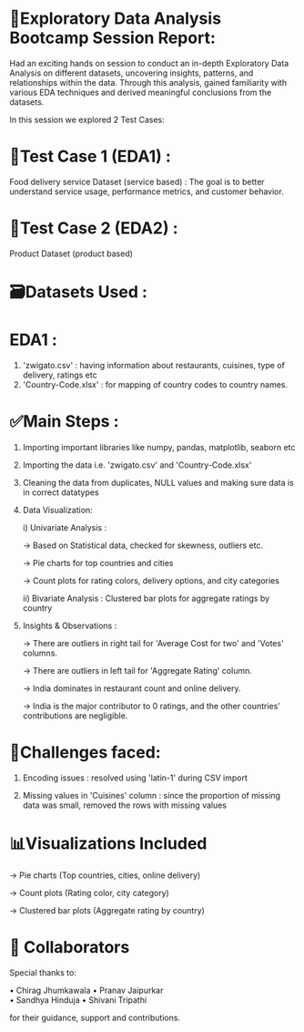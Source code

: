 # 🚀Exploratory Data Analysis Bootcamp Session Report:
Had an exciting hands on session to conduct an in-depth Exploratory Data 
Analysis on different datasets, uncovering insights, patterns, and 
relationships within the data. Through this analysis, gained familiarity 
with various EDA techniques and derived meaningful conclusions from the 
datasets.

In this session we explored 2 Test Cases:
# 📌Test Case 1 (EDA1) : 
Food delivery service Dataset (service based) : The goal is to better 
understand service usage, performance metrics, and customer behavior.
# 📌Test Case 2 (EDA2) :                    
Product Dataset (product based)

# 🗃️Datasets Used :
# EDA1 : 
1. 'zwigato.csv' : having information about restaurants, cuisines,
   type of delivery, ratings etc 
3. 'Country-Code.xlsx' : for mapping of country codes to country names.

# ✅Main Steps :
1. Importing important libraries like numpy, pandas, matplotlib,
   seaborn etc
2. Importing the data i.e. 'zwigato.csv' and 'Country-Code.xlsx'
3. Cleaning the data from duplicates, NULL values and  making sure
   data is in correct datatypes
4. Data Visualization:
   
   i) Univariate Analysis :
   
     -> Based on Statistical data, checked for skewness, outliers etc.
   
     -> Pie charts for top countries and cities
   
     -> Count plots for rating colors, delivery options, and city
        categories

   ii) Bivariate Analysis : Clustered bar plots for aggregate ratings
       by country
   
5. Insights & Observations :
   
   -> There are outliers in right tail for 'Average Cost for two'
      and 'Votes' columns.
 
   -> There are outliers in left tail for 'Aggregate Rating' column.
 
   -> India dominates in restaurant count and online delivery.

   -> India is the major contributor to 0 ratings, and the other
      countries’ contributions are negligible.

# 🚩Challenges faced:
   1) Encoding issues : resolved using 'latin-1' during CSV import
      
   2) Missing values in 'Cuisines' column : since the proportion of
      missing data was small, removed the rows with missing values

# 📊Visualizations Included
   -> Pie charts (Top countries, cities, online delivery)

   -> Count plots (Rating color, city category)
   
   -> Clustered bar plots (Aggregate rating by country)

# 👥 Collaborators

   Special thanks to:

   • Chirag Jhumkawala
   • Pranav Jaipurkar	
   • Sandhya Hinduja
   • Shivani Tripathi

   for their guidance, support and contributions.
  

   
   
